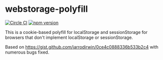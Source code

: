 # webstorage-polyfill

[![Circle CI](https://circleci.com/gh/Macil/webstorage-polyfill.svg?style=shield)](https://circleci.com/gh/Macil/webstorage-polyfill)
[![npm version](https://badge.fury.io/js/webstorage-polyfill.svg)](https://badge.fury.io/js/webstorage-polyfill)

This is a cookie-based polyfill for localStorage and sessionStorage for
browsers that don't implement localStorage or sessionStorage.

Based on https://gist.github.com/jarrodirwin/0ce4c0888336b533b2c4 with numerous
bugs fixed.
